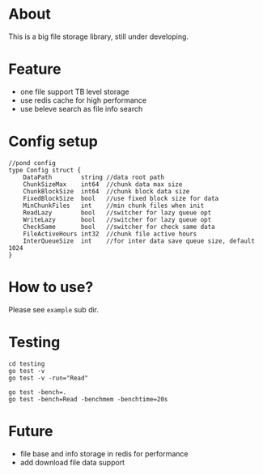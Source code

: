 # About
This is a big file storage library, still under developing.

# Feature
- one file support TB level storage
- use redis cache for high performance
- use beleve search as file info search

# Config setup
```
//pond config
type Config struct {
    DataPath        string //data root path
	ChunkSizeMax    int64  //chunk data max size
	ChunkBlockSize  int64  //chunk block data size
	FixedBlockSize  bool   //use fixed block size for data
	MinChunkFiles	int    //min chunk files when init
	ReadLazy        bool   //switcher for lazy queue opt
	WriteLazy       bool   //switcher for lazy queue opt
	CheckSame       bool   //switcher for check same data
	FileActiveHours int32  //chunk file active hours
	InterQueueSize  int	   //for inter data save queue size, default 1024
}
```

# How to use?
Please see `example` sub dir.

# Testing
```
cd testing
go test -v
go test -v -run="Read"

go test -bench=.
go test -bench=Read -benchmem -benchtime=20s

```

# Future
- file base and info storage in redis for performance
- add download file data support